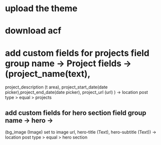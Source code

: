 # upload the theme 
# download acf 
# add custom fields for projects field group name -> Project fields -> (project_name(text),
project_description (t area),
project_start_date(date picker),project_end_date(date picker),
project_url (url) )  -> location post type > equal > projects

## add custom fields for hero section field group name -> hero -> 
(bg_image (Image) set to image url, hero-title (Text), hero-subtitle (Text))  -> location post type > equal > hero section
